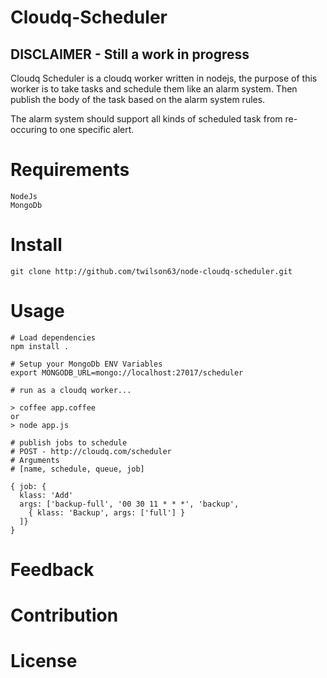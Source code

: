 # Cloudq-Scheduler

## DISCLAIMER - Still a work in progress

Cloudq Scheduler is a cloudq worker written in nodejs, the purpose of
this worker is to take tasks and schedule them like an alarm system.
Then publish the body of the task based on the alarm system rules.

The alarm system should support all kinds of scheduled task from
re-occuring to one specific alert.

# Requirements
    NodeJs
    MongoDb

# Install

    git clone http://github.com/twilson63/node-cloudq-scheduler.git

# Usage
    # Load dependencies
    npm install .

    # Setup your MongoDb ENV Variables
    export MONGODB_URL=mongo://localhost:27017/scheduler

    # run as a cloudq worker...

    > coffee app.coffee
    or 
    > node app.js

    # publish jobs to schedule
    # POST - http://cloudq.com/scheduler
    # Arguments
    # [name, schedule, queue, job]
    
    { job: {
      klass: 'Add'
      args: ['backup-full', '00 30 11 * * *', 'backup', 
        { klass: 'Backup', args: ['full'] }
      ]}
    }


# Feedback

# Contribution

# License



